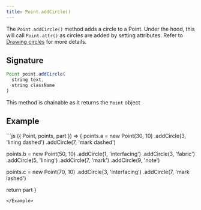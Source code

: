 ```yaml
---
title: Point.addCircle()
---
```


The `Point.addCircle()` method adds a circle to a Point. Under the hood, this
will call `Point.attr()` as circles are added by setting attributes. Refer to
[Drawing circles](/howtos/code/drawing-circles) for more details.

## Signature

```js
Point point.addCircle(
  string text, 
  string className
)
```

<Tip compact>This method is chainable as it returns the `Point` object</Tip>

## Example

<Example caption="Examples of Point.addCircle(), compare this to [Point.setCircle](/reference/api/point/setcircle)">
```js
({ Point, points, part }) => {
  points.a = new Point(30, 10)
    .addCircle(3, 'lining dashed')
    .addCircle(7, 'mark dashed')

  points.b = new Point(50, 10)
    .addCircle(1, 'interfacing')
    .addCircle(3, 'fabric')
    .addCircle(5, 'lining')
    .addCircle(7, 'mark')
    .addCircle(9, 'note')

  points.c = new Point(70, 10)
    .addCircle(3, 'interfacing')
    .addCircle(7, 'mark lashed')

  return part
}
```
</Example>


